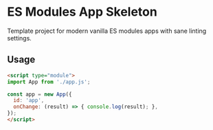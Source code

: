 # ES Modules App Skeleton

Template project for modern vanilla ES modules apps with sane linting settings.

## Usage

```html
<script type="module">
import App from './app.js';

const app = new App({
  id: 'app',
  onChange: (result) => { console.log(result); },
});
</script>
```
